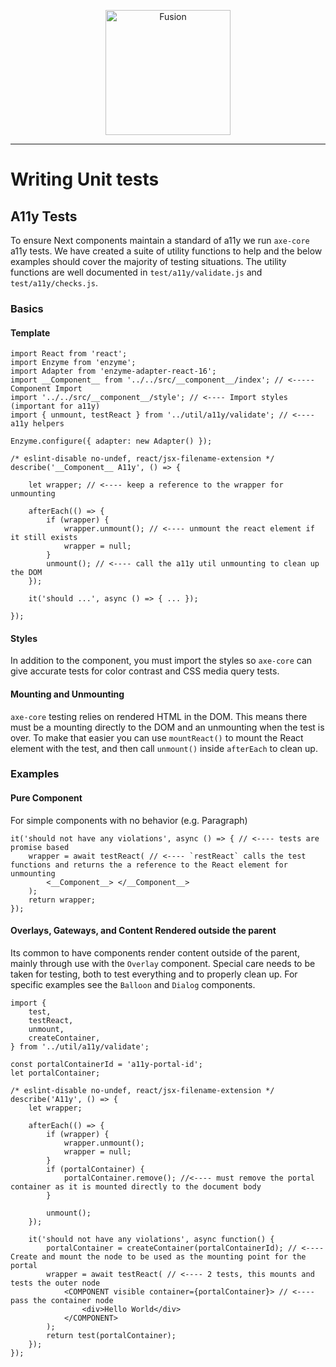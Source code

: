 <p align="center">
  <a href="https://fusion.design/">
    <img alt="Fusion" src="https://img.alicdn.com/tfs/TB1YsoiHVzqK1RjSZFCXXbbxVXa-159-99.svg" width="200">
  </a>
</p>

---

# Writing Unit tests

## A11y Tests

To ensure Next components maintain a standard of a11y we run `axe-core` a11y tests. We have created a suite of utility functions to help and the below examples should cover the majority of testing situations. The utility functions are well documented in `test/a11y/validate.js` and `test/a11y/checks.js`.

### Basics

#### Template

```
import React from 'react';
import Enzyme from 'enzyme';
import Adapter from 'enzyme-adapter-react-16';
import __Component__ from '../../src/__component__/index'; // <----- Component Import
import '../../src/__component__/style'; // <---- Import styles (important for a11y)
import { unmount, testReact } from '../util/a11y/validate'; // <---- a11y helpers

Enzyme.configure({ adapter: new Adapter() });

/* eslint-disable no-undef, react/jsx-filename-extension */
describe('__Component__ A11y', () => {

    let wrapper; // <---- keep a reference to the wrapper for unmounting

    afterEach(() => {
        if (wrapper) {
            wrapper.unmount(); // <---- unmount the react element if it still exists
            wrapper = null;
        }
        unmount(); // <---- call the a11y util unmounting to clean up the DOM
    });

    it('should ...', async () => { ... });

});
```

#### Styles

In addition to the component, you must import the styles so `axe-core` can give accurate tests for color contrast and CSS media query tests.

#### Mounting and Unmounting

`axe-core` testing relies on rendered HTML in the DOM. This means there must be a mounting directly to the DOM and an unmounting when the test is over. To make that easier you can use `mountReact()` to mount the React element with the test, and then call `unmount()` inside `afterEach` to clean up.

### Examples

#### Pure Component

For simple components with no behavior (e.g. Paragraph)

```
it('should not have any violations', async () => { // <---- tests are promise based
    wrapper = await testReact( // <---- `restReact` calls the test functions and returns the a reference to the React element for unmounting
        <__Component__> </__Component__>
    );
    return wrapper;
});

```

#### Overlays, Gateways, and Content Rendered outside the parent

Its common to have components render content outside of the parent, mainly through use with the `Overlay` component. Special care needs to be taken for testing, both to test everything and to properly clean up. For specific examples see the `Balloon` and `Dialog` components.

```
import {
    test,
    testReact,
    unmount,
    createContainer,
} from '../util/a11y/validate';

const portalContainerId = 'a11y-portal-id';
let portalContainer;

/* eslint-disable no-undef, react/jsx-filename-extension */
describe('A11y', () => {
    let wrapper;

    afterEach(() => {
        if (wrapper) {
            wrapper.unmount();
            wrapper = null;
        }
        if (portalContainer) {
            portalContainer.remove(); //<---- must remove the portal container as it is mounted directly to the document body
        }

        unmount();
    });

    it('should not have any violations', async function() {
        portalContainer = createContainer(portalContainerId); // <---- Create and mount the node to be used as the mounting point for the portal
        wrapper = await testReact( // <---- 2 tests, this mounts and tests the outer node
            <COMPONENT visible container={portalContainer}> // <---- pass the container node
                <div>Hello World</div>
            </COMPONENT>
        );
        return test(portalContainer);
    });
});


```

